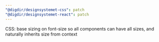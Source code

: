 ```yaml
---
"@digdir/designsystemet-css": patch
"@digdir/designsystemet-react": patch
---
```


CSS: base sizing on font-size so all components can have all sizes, and naturally inherits size from context
